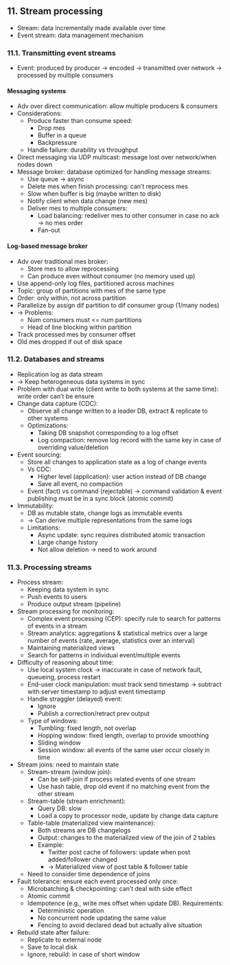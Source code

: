 ## 11. Stream processing
- Stream: data incrementally made available over time
- Event stream: data management mechanism
### 11.1. Transmitting event streams
- Event: produced by producer -> encoded -> transmitted over network -> processed by multiple consumers
#### Messaging systems
- Adv over direct communication: allow multiple producers & consumers
- Considerations:
  - Produce faster than consume speed:
    - Drop mes
    - Buffer in a queue
    - Backpressure
  - Handle failure: durability vs throughput
- Direct messaging via UDP multicast: message lost over network/when nodes down
- Message broker: database optimized for handling message streams:
  - Use queue -> async
  - Delete mes when finish processing: can’t reprocess mes
  - Slow when buffer is big (maybe written to disk)
  - Notify client when data change (new mes)
  - Deliver mes to multiple consumers:
    - Load balancing: redeliver mes to other consumer in case no ack -> no mes order
    - Fan-out
#### Log-based message broker
- Adv over traditional mes broker:
  - Store mes to allow reprocessing
  - Can produce even without consumer (no memory used up)
- Use append-only log files, partitioned across machines
- Topic: group of partitions with mes of the same type
- Order: only within, not across partition
- Parallelize by assign dif partition to dif consumer group (1/many nodes)
- -> Problems:
  - Num consumers must <= num partitions
  - Head of line blocking within partition
- Track processed mes by consumer offset
- Old mes dropped if out of disk space
### 11.2. Databases and streams
- Replication log as data stream 
- -> Keep heterogeneous data systems in sync
- Problem with dual write (client write to both systems at the same time): write order can’t be ensure
- Change data capture (CDC):
  - Observe all change written to a leader DB, extract & replicate to other systems
  - Optimizations:
    - Taking DB snapshot corresponding to a log offset
    - Log compaction: remove log record with the same key in case of overriding value/deletion
- Event sourcing:
  - Store all changes to application state as a log of change events
  - Vs CDC:
    - Higher level (application): user action instead of DB change
    - Save all event, no compaction
  - Event (fact) vs command (rejectable) -> command validation & event publishing must be in a sync block (atomic commit)
- Immutability:
  - DB as mutable state, change logs as immutable events
  - -> Can derive multiple representations from the same logs
  - Limitations:
    - Async update: sync requires distributed atomic transaction
    - Large change history
    - Not allow deletion -> need to work around
### 11.3. Processing streams
- Process stream:
  - Keeping data system in sync
  - Push events to users
  - Produce output stream (pipeline)
- Stream processing for monitoring:
  - Complex event processing (CEP): specify rule to search for patterns of events in a stream
  - Stream analytics: aggregations & statistical metrics over a large number of events (rate, average, statistics over an interval)
  - Maintaining materialized views
  - Search for patterns in individual event/multiple events
- Difficulty of reasoning about time:
  - Use local system clock -> inaccurate in case of network fault, queueing, process restart
  - End-user clock manipulation: must track send timestamp -> subtract with server timestamp to adjust event timestamp
  - Handle straggler (delayed) event:
    - Ignore
    - Publish a correction/retract prev output
  - Type of windows:
    - Tumbling: fixed length, not overlap
    - Hopping window: fixed length, overlap to provide smoothing
    - Sliding window
    - Session window: all events of the same user occur closely in time
- Stream joins: need to maintain state
  - Stream-stream (window join):
    - Can be self-join if process related events of one stream
    - Use hash table, drop old event if no matching event from the other stream
  - Stream-table (stream enrichment):
    - Query DB: slow
    - Load a copy to processor node, update by change data capture
  - Table-table (materialized view maintenance):
    - Both streams are DB changelogs
    - Output: changes to the materialized view of the join of 2 tables
    - Example:
      - Twitter post cache of followers: update when post added/follower changed
      - -> Materialized view of post table & follower table
  - Need to consider time dependence of joins
- Fault tolerance: ensure each event processed only once:
  - Microbatching & checkpointing: can’t deal with side effect
  - Atomic commit
  - Idempotence (e.g., write mes offset when update DB). Requirements:
    - Deterministic operation
    - No concurrent node updating the same value
    - Fencing to avoid declared dead but actually alive situation
- Rebuild state after failure:
  - Replicate to external node
  - Save to local disk
  - Ignore, rebuild: in case of short window
